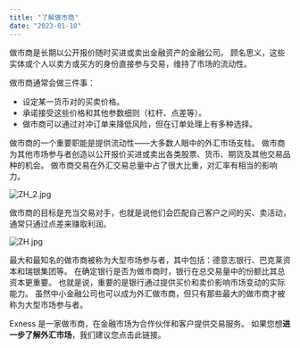 ```yaml
---
title: "了解做市商"
date: "2023-01-10"
---
```


做市商是长期以公开报价随时买进或卖出金融资产的金融公司。 顾名思义，这些实体或个人以卖方或买方的身份直接参与交易，维持了市场的流动性。

做市商通常会做三件事：

- 设定某一货币对的买卖价格。
- 承诺接受这些价格和其他参数细则（杠杆、点差等）。
- 做市商可以通过对冲订单来降低风险，但在订单处理上有多种选择。

做市商的一个重要职能是提供流动性——大多数人眼中的外汇市场支柱。 做市商为其他市场参与者创造以公开报价买进或卖出各类股票、货币、期货及其他交易品种的机会。 做市商交易在外汇交易总量中占了很大比重，对汇率有相当的影响力。

![ZH_2.jpg](https://get.exness.help/hc/article_attachments/360012696099/ZH_2.jpg)

做市商的目标是充当交易对手，也就是说他们会匹配自己客户之间的买、卖活动，通常只通过点差来赚取利润。

![ZH.jpg](https://get.exness.help/hc/article_attachments/360012696119/ZH.jpg)

最大和最知名的做市商被称为大型市场参与者，其中包括：德意志银行、巴克莱资本和瑞银集团等。 在确定银行是否为做市商时，银行在总交易量中的份额比其总资本更重要。 也就是说，重要的是银行通过提供买价和卖价影响市场变动的实际能力。 虽然中小金融公司也可以成为外汇做市商，但只有那些最大的做市商才被称为大型市场参与者。

Exness 是一家做市商，在金融市场为合作伙伴和客户提供交易服务。 如果您想**进一步了解外汇市场**，我们建议您点击此链接。
